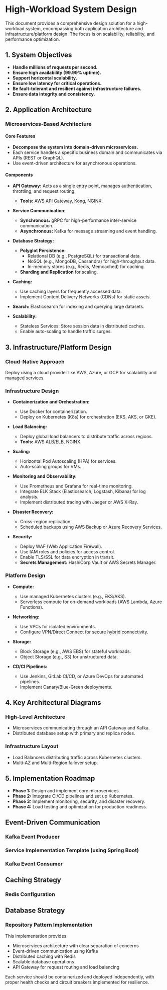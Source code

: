 # High-Workload System Design

This document provides a comprehensive design solution for a high-workload system, encompassing both application architecture and infrastructure/platform design. The focus is on scalability, reliability, and performance optimization.

## 1. System Objectives

- **Handle millions of requests per second.**
- **Ensure high availability (99.99% uptime).**
- **Support horizontal scalability.**
- **Ensure low latency for critical operations.**
- **Be fault-tolerant and resilient against infrastructure failures.**
- **Ensure data integrity and consistency.**

## 2. Application Architecture

### Microservices-Based Architecture

#### Core Features

- **Decompose the system into domain-driven microservices.**
- Each service handles a specific business domain and communicates via APIs (REST or GraphQL).
- Use event-driven architecture for asynchronous operations.

#### Components

- **API Gateway:** Acts as a single entry point, manages authentication, throttling, and request routing.
  - **Tools:** AWS API Gateway, Kong, NGINX.

- **Service Communication:**
  - **Synchronous:** gRPC for high-performance inter-service communication.
  - **Asynchronous:** Kafka for message streaming and event handling.

- **Database Strategy:**
  - **Polyglot Persistence:**
    - Relational DB (e.g., PostgreSQL) for transactional data.
    - NoSQL (e.g., MongoDB, Cassandra) for high-throughput data.
    - In-memory stores (e.g., Redis, Memcached) for caching.
  - **Sharding and Replication** for scaling.

- **Caching:**
  - Use caching layers for frequently accessed data.
  - Implement Content Delivery Networks (CDNs) for static assets.

- **Search:** Elasticsearch for indexing and querying large datasets.

- **Scalability:**
  - Stateless Services: Store session data in distributed caches.
  - Enable auto-scaling to handle traffic surges.

## 3. Infrastructure/Platform Design

### Cloud-Native Approach

Deploy using a cloud provider like AWS, Azure, or GCP for scalability and managed services.

### Infrastructure Design

- **Containerization and Orchestration:**
  - Use Docker for containerization.
  - Deploy on Kubernetes (K8s) for orchestration (EKS, AKS, or GKE).

- **Load Balancing:**
  - Deploy global load balancers to distribute traffic across regions.
  - **Tools:** AWS ALB/ELB, NGINX.

- **Scaling:**
  - Horizontal Pod Autoscaling (HPA) for services.
  - Auto-scaling groups for VMs.

- **Monitoring and Observability:**
  - Use Prometheus and Grafana for real-time monitoring.
  - Integrate ELK Stack (Elasticsearch, Logstash, Kibana) for log analysis.
  - Implement distributed tracing with Jaeger or AWS X-Ray.

- **Disaster Recovery:**
  - Cross-region replication.
  - Scheduled backups using AWS Backup or Azure Recovery Services.

- **Security:**
  - Deploy WAF (Web Application Firewall).
  - Use IAM roles and policies for access control.
  - Enable TLS/SSL for data encryption in transit.
  - **Secrets Management:** HashiCorp Vault or AWS Secrets Manager.

### Platform Design

- **Compute:**
  - Use managed Kubernetes clusters (e.g., EKS/AKS).
  - Serverless compute for on-demand workloads (AWS Lambda, Azure Functions).

- **Networking:**
  - Use VPCs for isolated environments.
  - Configure VPN/Direct Connect for secure hybrid connectivity.

- **Storage:**
  - Block Storage (e.g., AWS EBS) for stateful workloads.
  - Object Storage (e.g., S3) for unstructured data.

- **CD/CI Pipelines:**
  - Use Jenkins, GitLab CI/CD, or Azure DevOps for automated pipelines.
  - Implement Canary/Blue-Green deployments.

## 4. Key Architectural Diagrams

### High-Level Architecture

- Microservices communicating through an API Gateway and Kafka.
- Distributed database setup with primary and replica nodes.

### Infrastructure Layout

- Load Balancers distributing traffic across Kubernetes clusters.
- Multi-AZ and Multi-Region failover setup.

## 5. Implementation Roadmap

- **Phase 1:** Design and implement core microservices.
- **Phase 2:** Integrate CI/CD pipelines and set up Kubernetes.
- **Phase 3:** Implement monitoring, security, and disaster recovery.
- **Phase 4:** Load testing and optimization for production readiness.

## Event-Driven Communication

### Kafka Event Producer

### Service Implementation Template (using Spring Boot)

### Kafka Event Consumer


## Caching Strategy

### Redis Configuration

## Database Strategy

### Repository Pattern Implementation

This implementation provides:

- Microservices architecture with clear separation of concerns
- Event-driven communication using Kafka
- Distributed caching with Redis
- Scalable database operations
- API Gateway for request routing and load balancing

Each service should be containerized and deployed independently, with proper health checks and circuit breakers implemented for resilience.
